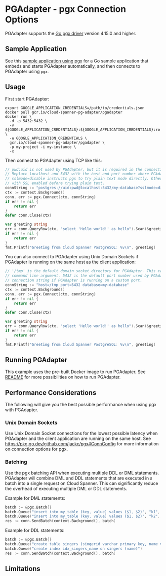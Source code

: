 # PGAdapter - pgx Connection Options

PGAdapter supports the [Go pgx driver](https://github.com/jackc/pgx) version 4.15.0 and higher.

## Sample Application

See this [sample application using pgx](../samples/golang/pgx) for a Go sample application that
embeds and starts PGAdapter automatically, and then connects to PGAdapter using `pgx`.

## Usage

First start PGAdapter:

```shell
export GOOGLE_APPLICATION_CREDENTIALS=/path/to/credentials.json
docker pull gcr.io/cloud-spanner-pg-adapter/pgadapter
docker run \
  -d -p 5432:5432 \
  -v ${GOOGLE_APPLICATION_CREDENTIALS}:${GOOGLE_APPLICATION_CREDENTIALS}:ro \
  -e GOOGLE_APPLICATION_CREDENTIALS \
  gcr.io/cloud-spanner-pg-adapter/pgadapter \
  -p my-project -i my-instance \
  -x
```

Then connect to PGAdapter using TCP like this:

```go
// pwd:uid is not used by PGAdapter, but it is required in the connection string.
// Replace localhost and 5432 with the host and port number where PGAdapter is running.
// sslmode=disable instructs pgx to try plain text mode directly. Otherwise, pgx will try two times
// with SSL enabled before trying plain text.
connString := "postgres://uid:pwd@localhost:5432/my-database?sslmode=disable"
ctx := context.Background()
conn, err := pgx.Connect(ctx, connString)
if err != nil {
    return err
}
defer conn.Close(ctx)

var greeting string
err = conn.QueryRow(ctx, "select 'Hello world!' as hello").Scan(&greeting)
if err != nil {
    return err
}
fmt.Printf("Greeting from Cloud Spanner PostgreSQL: %v\n", greeting)
```

You can also connect to PGAdapter using Unix Domain Sockets if PGAdapter is running on the same host
as the client application:

```go
// '/tmp' is the default domain socket directory for PGAdapter. This can be changed using the -dir
// command line argument. 5432 is the default port number used by PGAdapter. Change this in the
// connection string if PGAdapter is running on a custom port.
connString := "host=/tmp port=5432 database=my-database"
ctx := context.Background()
conn, err := pgx.Connect(ctx, connString)
if err != nil {
    return err
}
defer conn.Close(ctx)

var greeting string
err = conn.QueryRow(ctx, "select 'Hello world!' as hello").Scan(&greeting)
if err != nil {
    return err
}
fmt.Printf("Greeting from Cloud Spanner PostgreSQL: %v\n", greeting)
```


## Running PGAdapter

This example uses the pre-built Docker image to run PGAdapter.
See [README](../README.md) for more possibilities on how to run PGAdapter.


## Performance Considerations

The following will give you the best possible performance when using pgx with PGAdapter.

### Unix Domain Sockets
Use Unix Domain Socket connections for the lowest possible latency when PGAdapter and the client
application are running on the same host. See https://pkg.go.dev/github.com/jackc/pgx#ConnConfig
for more information on connection options for pgx.

### Batching
Use the pgx batching API when executing multiple DDL or DML statements. PGAdapter will combine
DML and DDL statements that are executed in a batch into a single request on Cloud Spanner.
This can significantly reduce the overhead of executing multiple DML or DDL statements.

Example for DML statements:

```go
batch := &pgx.Batch{}
batch.Queue("insert into my_table (key, value) values ($1, $2)", "k1", "value1")
batch.Queue("insert into my_table (key, value) values ($1, $2)", "k2", "value2")
res := conn.SendBatch(context.Background(), batch)
```

Example for DDL statements:

```go
batch := &pgx.Batch{}
batch.Queue("create table singers (singerid varchar primary key, name varchar)")
batch.Queue("create index idx_singers_name on singers (name)")
res := conn.SendBatch(context.Background(), batch)
```

## Limitations

